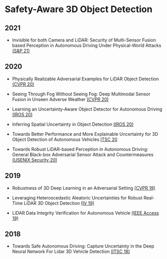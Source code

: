 # Safety-Aware 3D Object Detection

## 2021

- Invisible for both Camera and LiDAR: Security of Multi-Sensor Fusion based Perception in Autonomous Driving Under Physical-World Attacks [(S&P 21)](https://ieeexplore.ieee.org/stamp/stamp.jsp?arnumber=9519442)

## 2020

- Physically Realizable Adversarial Examples for LiDAR Object Detection [(CVPR 20)](https://openaccess.thecvf.com/content_CVPR_2020/papers/Tu_Physically_Realizable_Adversarial_Examples_for_LiDAR_Object_Detection_CVPR_2020_paper.pdf)

- Seeing Through Fog Without Seeing Fog: Deep Multimodal Sensor Fusion in Unseen Adverse Weather [(CVPR 20)](https://openaccess.thecvf.com/content_CVPR_2020/papers/Bijelic_Seeing_Through_Fog_Without_Seeing_Fog_Deep_Multimodal_Sensor_Fusion_CVPR_2020_paper.pdf)

- Learning an Uncertainty-Aware Object Detector for Autonomous Driving [(IROS 20)](https://ieeexplore.ieee.org/stamp/stamp.jsp?arnumber=9341623)

- Inferring Spatial Uncertainty in Object Detection [(IROS 20)](https://ieeexplore.ieee.org/stamp/stamp.jsp?arnumber=9340798S)

- Towards Better Performance and More Explainable Uncertainty for 3D Object Detection of Autonomous Vehicles [ITSC 20](https://arxiv.org/pdf/2006.12015.pdf)

- Towards Robust LiDAR-based Perception in Autonomous Driving: General Black-box Adversarial Sensor Attack and Countermeasures [(USENIX Security 20)](https://www.usenix.org/system/files/sec20-sun.pdf)

## 2019

- Robustness of 3D Deep Learning in an Adversarial Setting [(CVPR 19)](https://openaccess.thecvf.com/content_CVPR_2019/papers/Wicker_Robustness_of_3D_Deep_Learning_in_an_Adversarial_Setting_CVPR_2019_paper.pdf)

- Leveraging Heteroscedastic Aleatoric Uncertainties for Robust Real-Time LiDAR 3D Object Detection [(IV 19)](https://ieeexplore.ieee.org/stamp/stamp.jsp?arnumber=8814046)

- LiDAR Data Integrity Verification for Autonomous Vehicle [(IEEE Access 19)](https://ieeexplore.ieee.org/stamp/stamp.jsp?arnumber=8846700)

## 2018

- Towards Safe Autonomous Driving: Capture Uncertainty in the Deep Neural Network For Lidar 3D Vehicle Detection [(ITSC 18)](https://ieeexplore.ieee.org/stamp/stamp.jsp?arnumber=8569814)